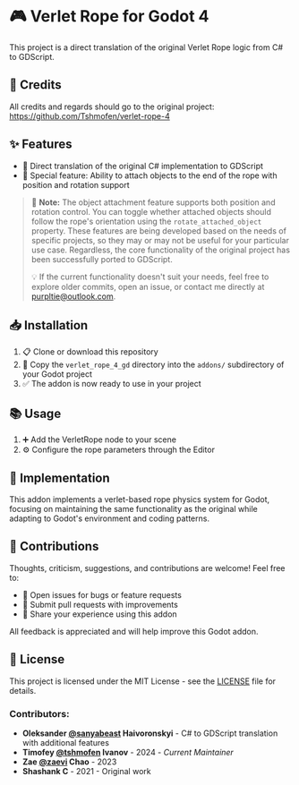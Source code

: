 # 🎮 Verlet Rope for Godot 4

This project is a direct translation of the original Verlet Rope logic from C# to GDScript.

## 👏 Credits

All credits and regards should go to the original project:
https://github.com/Tshmofen/verlet-rope-4

## ✨ Features

- 🧵 Direct translation of the original C# implementation to GDScript
- 🔗 Special feature: Ability to attach objects to the end of the rope with position and rotation support

> 🚨 **Note:** The object attachment feature supports both position and rotation control. You can toggle whether attached objects should follow the rope's orientation using the `rotate_attached_object` property. These features are being developed based on the needs of specific projects, so they may or may not be useful for your particular use case. Regardless, the core functionality of the original project has been successfully ported to GDScript.
>
> 💡 If the current functionality doesn't suit your needs, feel free to explore older commits, open an issue, or contact me directly at [purpltie@outlook.com](mailto:purpltie@outlook.com).

## 📥 Installation

1. 📋 Clone or download this repository
2. 📁 Copy the `verlet_rope_4_gd` directory into the `addons/` subdirectory of your Godot project
3. ✅ The addon is now ready to use in your project

## 📚 Usage

1. ➕ Add the VerletRope node to your scene
2. ⚙️ Configure the rope parameters through the Editor

## 🔧 Implementation

This addon implements a verlet-based rope physics system for Godot, focusing on maintaining the same functionality as the original while adapting to Godot's environment and coding patterns.

## 🤝 Contributions

Thoughts, criticism, suggestions, and contributions are welcome! Feel free to:

- 🐛 Open issues for bugs or feature requests
- 🔀 Submit pull requests with improvements
- 💬 Share your experience using this addon

All feedback is appreciated and will help improve this Godot addon.

## 📄 License

This project is licensed under the MIT License - see the [LICENSE](./LICENSE) file for details.

### Contributors:
- **Oleksander [@sanyabeast](https://github.com/sanyabeast) Haivoronskyi** - C# to GDScript translation with additional features
- **Timofey [@tshmofen](https://github.com/tshmofen) Ivanov** - 2024 - *Current Maintainer*
- **Zae [@zaevi](https://github.com/zaevi) Chao** - 2023 
- **Shashank C** - 2021 - Original work
 